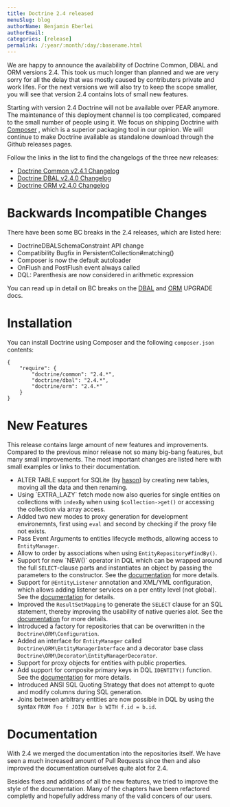 ```yaml
---
title: Doctrine 2.4 released
menuSlug: blog
authorName: Benjamin Eberlei 
authorEmail: 
categories: [release]
permalink: /:year/:month/:day/:basename.html
---
```

We are happy to announce the availability of Doctrine Common, DBAL and
ORM versions 2.4. This took us much longer than planned and we are very
sorry for all the delay that was mostly caused by contributers private
and work lifes. For the next versions we will also try to keep the scope
smaller, you will see that version 2.4 contains lots of small new
features.

Starting with version 2.4 Doctrine will not be available over PEAR
anymore. The maintenance of this deployment channel is too complicated,
compared to the small number of people using it. We focus on shipping
Doctrine with [Composer](http://getcomposer.org) , which is a superior
packaging tool in our opinion. We will continue to make Doctrine
available as standalone download through the Github releases pages.

Follow the links in the list to find the changelogs of the three new
releases:

-   [Doctrine Common v2.4.1
    Changelog](https://github.com/doctrine/common/releases/tag/v2.4.1)
-   [Doctrine DBAL v2.4.0
    Changelog](https://github.com/doctrine/dbal/releases/tag/v2.4.0)
-   [Doctrine ORM v2.4.0
    Changelog](https://github.com/doctrine/doctrine2/releases/tag/v2.4.0)

Backwards Incompatible Changes
==============================

There have been some BC breaks in the 2.4 releases, which are listed
here:

-   DoctrineDBALSchemaConstraint API change
-   Compatibility Bugfix in PersistentCollection\#matching()
-   Composer is now the default autoloader
-   OnFlush and PostFlush event always called
-   DQL: Parenthesis are now considered in arithmetic expression

You can read up in detail on BC breaks on the
[DBAL](https://github.com/doctrine/dbal/blob/2.4/UPGRADE) and
[ORM](https://github.com/doctrine/doctrine2/blob/2.4/UPGRADE.md) UPGRADE
docs.

Installation
============

You can install Doctrine using Composer and the following
`composer.json` contents:

~~~~ {.sourceCode .json}
{
    "require": {
        "doctrine/common": "2.4.*",
        "doctrine/dbal": "2.4.*",
        "doctrine/orm": "2.4.*"
    }
}
~~~~

New Features
============

This release contains large amount of new features and improvements.
Compared to the previous minor release not so many big-bang features,
but many small improvements. The most important changes are listed here
with small examples or links to their documentation.

-   ALTER TABLE support for SQLite (by
    [hason](https://github.com/hason)) by creating new tables, moving
    all the data and then renaming.
-   Using \`EXTRA\_LAZY\` fetch mode now also queries for single
    entities on collections with `indexBy` when using
    `$collection->get()` or accessing the collection via array access.
-   Added two new modes to proxy generation for development
    environemnts, first using `eval` and second by checking if the proxy
    file not exists.
-   Pass Event Arguments to entities lifecycle methods, allowing access
    to `EntityManager`.
-   Allow to order by associations when using
    `EntityRepository#findBy()`.
-   Support for new \`NEW()\` operator in DQL which can be wrapped
    around the full `SELECT`-clause parts and instantiates an object by
    passing the parameters to the constructor. See the
    [documentation](http://docs.doctrine-project.org/en/latest/reference/dql-doctrine-query-language.html#new-operator-syntax)
    for more details.
-   Support for `@EntityListener` annotation and XML/YML configuration,
    which allows adding listener services on a per entity level (not
    global). See the
    [documentation](http://docs.doctrine-project.org/en/latest/reference/events.html#entity-listeners)
    for details.
-   Improved the `ResultSetMapping` to generate the `SELECT` clause for
    an SQL statement, thereby improving the usability of native queries
    alot. See the
    [documentation](http://docs.doctrine-project.org/en/latest/reference/native-sql.html#resultsetmappingbuilder)
    for more details.
-   Introduced a factory for repositories that can be overwritten in the
    `Doctrine\ORM\Configuration`.
-   Added an interface for `EntityManager` called
    `Doctrine\ORM\EntityManagerInterface` and a decorator base class
    `Doctrine\ORM\Decorator\EntityManagerDecorator`.
-   Support for proxy objects for entities with public properties.
-   Add support for composite primary keys in DQL `IDENTITY()` function.
    See the
    [documentation](http://docs.doctrine-project.org/en/latest/reference/dql-doctrine-query-language.html#dql-select-examples)
    for more details.
-   Introduced ANSI SQL Quoting Strategy that does not attempt to quote
    and modify columns during SQL generation.
-   Joins between arbitrary entities are now possible in DQL by using
    the syntax `FROM Foo f JOIN Bar b WITH f.id = b.id`.

Documentation
=============

With 2.4 we merged the documentation into the repositories itself. We
have seen a much increased amount of Pull Requests since then and also
improved the documentation ourselves quite alot for 2.4.

Besides fixes and additions of all the new features, we tried to improve
the style of the documentation. Many of the chapters have been
refactored completly and hopefully address many of the valid concers of
our users.
